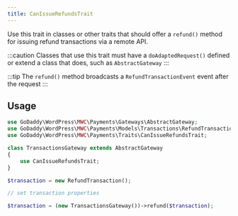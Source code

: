 ```yaml
---
title: CanIssueRefundsTrait
---
```


Use this trait in classes or other traits that should offer a `refund()` method for issuing refund transactions via a remote API.

:::caution
Classes that use this trait must have a `doAdaptedRequest()` defined or extend a class that does, such as `AbstractGateway`
:::

:::tip
The `refund()` method broadcasts a `RefundTransactionEvent` event after the request
:::

## Usage
```php
use GoDaddy\WordPress\MWC\Payments\Gateways\AbstractGateway;
use GoDaddy\WordPress\MWC\Payments\Models\Transactions\RefundTransaction;
use GoDaddy\WordPress\MWC\Payments\Traits\CanIssueRefundsTrait;

class TransactionsGateway extends AbstractGateway
{
    use CanIssueRefundsTrait;
}

$transaction = new RefundTransaction();

// set transaction properties

$transaction = (new TransactionsGateway())->refund($transaction);
```